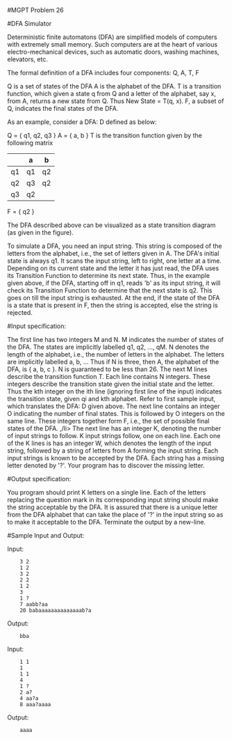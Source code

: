 #MGPT Problem 26

#DFA Simulator

Deterministic finite automatons (DFA) are simplified models of computers with extremely small memory. Such computers are at the heart of various electro-mechanical devices, such as automatic doors, washing machines, elevators, etc.

The formal definition of a DFA includes four components: Q, A, T, F

Q is a set of states of the DFA
A is the alphabet of the DFA.
T is a transition function, which given a state q from Q and a letter of the alphabet, say x, from A, returns a new state from Q. Thus New State = T(q, x).
F, a subset of Q, indicates the final states of the DFA.

As an example, consider a DFA: D defined as below:

Q = { q1, q2, q3 }
A = { a, b }
T is the transition function given by the following matrix

|    | a  | b  |
|----|----|----|
| q1 | q1 | q2 |
| q2 | q3 | q2 |
| q3 | q2 |    |

F = { q2 }

The DFA described above can be visualized as a state transition diagram (as given in the figure).

To simulate a DFA, you need an input string. This string is composed of the letters from the alphabet, i.e., the set of letters given in A. The DFA's initial state is always q1. It scans the input string, left to right, one letter at a time. Depending on its current state and the letter it has just read, the DFA uses its Transition Function to determine its next state. Thus, in the example given above, if the DFA, starting off in q1, reads 'b' as its input string, it will check its Transition Function to determine that the next state is q2. This goes on till the input string is exhausted. At the end, if the state of the DFA is a state that is present in F, then the string is accepted, else the string is rejected.

#Input specification:

The first line has two integers M and N. M indicates the number of states of the DFA. The states are implicitly labelled q1, q2, …, qM. N denotes the length of the alphabet, i.e., the number of letters in the alphabet. The letters are implicitly labelled a, b, … Thus if N is three, then A, the alphabet of the DFA, is { a, b, c }. N is guaranteed to be less than 26.
The next M lines describe the transition function T. Each line contains N integers. These integers describe the transition state given the initial state and the letter. Thus the kth integer on the ith line (ignoring first line of the input) indicates the transition state, given qi and kth alphabet. Refer to first sample input, which translates the DFA: D given above.
The next line contains an integer O indicating the number of final states. This is followed by O integers on the same line. These integers together form F, i.e., the set of possible final states of the DFA. ,/li>
The next line has an integer K, denoting the number of input strings to follow. K input strings follow, one on each line.
Each one of the K lines is has an integer W, which denotes the length of the input string, followed by a string of letters from A forming the input string. Each input strings is known to be accepted by the DFA.
Each string has a missing letter denoted by '?'. Your program has to discover the missing letter.

#Output specification:

You program should print K letters on a single line. Each of the letters replacing the question mark in its corresponding input string should make the string acceptable by the DFA. It is assured that there is a unique letter from the DFA alphabet that can take the place of '?' in the input string so as to make it acceptable to the DFA. Terminate the output by a new-line.


#Sample Input and Output:

Input:

		3 2
		1 2
		3 2
		2 2
		1 2
		3
		1 ?
		7 aabb?aa
		20 babaaaaaaaaaaaaaab?a

Output:

		bba

Input:

		1 1
		1
		1 1
		4
		1 ?
		2 a?
		4 aa?a
		8 aaa?aaaa

Output:

		aaaa